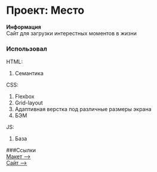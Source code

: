 # Проект: Место
**Информация**  
Сайт для загрузки интерестных моментов в жизни
 
### Использовал  
HTML:
1. Семантика

CSS:
1. Flexbox
2. Grid-layout
3. Адаптивная верстка под различные размеры экрана
4. БЭМ

JS:
1. База

###Ссылки  
[Макет -->](https://www.figma.com/file/2cn9N9jSkmxD84oJik7xL7/JavaScript.-Sprint-4?node-id=0%3A1)  
[Сайт -->](https://ariunru.github.io/mesto/)
